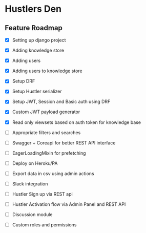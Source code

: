 # Hustlers Den

## Feature Roadmap

- [x] Setting up django project

- [x] Adding knowledge store

- [x] Adding users

- [x] Adding users to knowledge store

- [x] Setup DRF

- [x] Setup Hustler serializer

- [x] Setup JWT, Session and Basic auth using DRF

- [x] Custom JWT payload generator

- [x] Read only viewsets based on auth token for knowledge base

- [ ] Appropriate filters and searches

- [ ] Swagger + Coreapi for better REST API interface

- [ ] EagerLoadingMixin for prefetching

- [ ] Deploy on Heroku/PA

- [ ] Export data in csv using admin actions

- [ ] Slack integration

- [ ] Hustler Sign up via REST api

- [ ] Hustler Activation flow via Admin Panel and REST API

- [ ] Discussion module

- [ ] Custom roles and permissions
